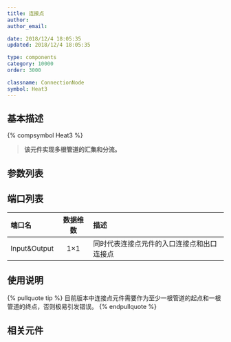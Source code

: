```yaml
---
title: 连接点
author: 
author_email:

date: 2018/12/4 18:05:35
updated: 2018/12/4 18:05:35

type: components
category: 10000
order: 3000

classname: ConnectionNode
symbol: Heat3
---
```

## 基本描述
{% compsymbol Heat3 %}

> **该元件实现多根管道的汇集和分流。**

## 参数列表

## 端口列表

| 端口名 | 数据维数 | 描述 |
| :--- | :--:  | :--- |
| Input&Output | 1×1 | 同时代表连接点元件的入口连接点和出口连接点 |

## 使用说明

{% pullquote tip %}
目前版本中连接点元件需要作为至少一根管道的起点和一根管道的终点，否则极易引发错误。
{% endpullquote %}


## 相关元件



